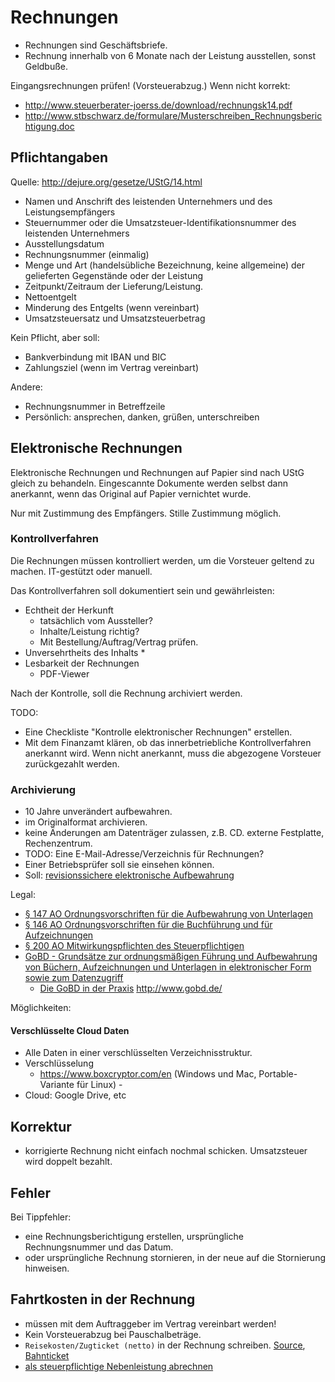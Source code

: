# Rechnungen

* Rechnungen sind Geschäftsbriefe.
* Rechnung innerhalb von 6 Monate nach der Leistung ausstellen, sonst Geldbuße.

Eingangsrechnungen prüfen! (Vorsteuerabzug.) Wenn nicht korrekt:
* http://www.steuerberater-joerss.de/download/rechnungsk14.pdf
* http://www.stbschwarz.de/formulare/Musterschreiben_Rechnungsberichtigung.doc

## Pflichtangaben

Quelle: http://dejure.org/gesetze/UStG/14.html

* Namen und Anschrift des leistenden Unternehmers und des Leistungsempfängers
* Steuernummer oder die Umsatzsteuer-Identifikationsnummer des leistenden Unternehmers
* Ausstellungsdatum
* Rechnungsnummer (einmalig)
* Menge und Art (handelsübliche Bezeichnung, keine allgemeine) der gelieferten Gegenstände oder der Leistung
* Zeitpunkt/Zeitraum der Lieferung/Leistung.
* Nettoentgelt
* Minderung des Entgelts (wenn vereinbart)
* Umsatzsteuersatz und Umsatzsteuerbetrag

Kein Pflicht, aber soll:

* Bankverbindung mit IBAN und BIC
* Zahlungsziel (wenn im Vertrag vereinbart)

Andere:
* Rechnungsnummer in Betreffzeile
* Persönlich: ansprechen, danken, grüßen, unterschreiben

## Elektronische Rechnungen

Elektronische Rechnungen und Rechnungen auf Papier sind nach UStG gleich zu behandeln.
Eingescannte Dokumente werden selbst dann anerkannt, wenn das Original auf Papier vernichtet wurde.

Nur mit Zustimmung des Empfängers. Stille Zustimmung möglich.

### Kontrollverfahren

Die Rechnungen müssen kontrolliert werden, um die Vorsteuer geltend zu machen. IT-gestützt oder manuell.

Das Kontrollverfahren soll dokumentiert sein und gewährleisten:
* Echtheit der Herkunft
    * tatsächlich vom Aussteller?
    * Inhalte/Leistung richtig?
    * Mit Bestellung/Auftrag/Vertrag prüfen.
* Unversehrtheits des Inhalts
    * 
* Lesbarkeit der Rechnungen
    * PDF-Viewer

Nach der Kontrolle, soll die Rechnung archiviert werden.

TODO:

* Eine Checkliste "Kontrolle elektronischer Rechnungen" erstellen.
* Mit dem Finanzamt klären, ob das innerbetriebliche Kontrollverfahren anerkannt wird. Wenn nicht anerkannt, muss die abgezogene Vorsteuer zurückgezahlt werden.

### Archivierung

* 10 Jahre unverändert aufbewahren.
*  im Originalformat archivieren.
* keine Änderungen am Datenträger zulassen, z.B. CD. externe Festplatte, Rechenzentrum. 
* TODO: Eine E-Mail-Adresse/Verzeichnis für Rechnungen?
* Einer Betriebsprüfer soll sie einsehen können.
* Soll: [revisionssichere elektronische Aufbewahrung](https://de.wikipedia.org/wiki/Revisionssicherheit#Merkmale_der_Revisionssicherheit_bei_der_elektronischen_Archivierung)

Legal:

* [§ 147 AO Ordnungsvorschriften für die Aufbewahrung von Unterlagen](http://www.gesetze-im-internet.de/ao_1977/__147.html)
* [§ 146 AO Ordnungsvorschriften für die Buchführung und für Aufzeichnungen](http://www.gesetze-im-internet.de/ao_1977/__146.html)
* [§ 200 AO Mitwirkungspflichten des Steuerpflichtigen](http://www.gesetze-im-internet.de/ao_1977/__200.html)
* [GoBD - Grundsätze zur ordnungsmäßigen Führung und Aufbewahrung von Büchern, 
Aufzeichnungen und Unterlagen in elektronischer Form sowie zum Datenzugriff](http://www.bundesfinanzministerium.de/Content/DE/Downloads/BMF_Schreiben/Weitere_Steuerthemen/Abgabenordnung/Datenzugriff_GDPdU/2014-11-14-GoBD.pdf?__blob=publicationFile&v=1)
    * [Die GoBD in der Praxis](http://www.psp.eu/media/allgemein/GoBD-Leitfaden_Version_1_3_FINAL.pdf) http://www.gobd.de/

Möglichkeiten:

#### Verschlüsselte Cloud Daten

* Alle Daten in einer verschlüsselten Verzeichnisstruktur.
* Verschlüsselung
    * https://www.boxcryptor.com/en (Windows und Mac, Portable-Variante für Linux) - 
* Cloud: Google Drive, etc

## Korrektur

* korrigierte Rechnung nicht einfach nochmal schicken. Umsatzsteuer wird doppelt bezahlt.

## Fehler

Bei Tippfehler:
* eine Rechnungsberichtigung erstellen, ursprüngliche Rechnungsnummer und das Datum.
* oder ursprüngliche Rechnung stornieren, in der neue auf die Stornierung hinweisen.

## Fahrtkosten in der Rechnung

* müssen mit dem Auftraggeber im Vertrag vereinbart werden!
* Kein Vorsteuerabzug bei Pauschalbeträge.
* ``Reisekosten/Zugticket (netto)`` in der Rechnung schreiben. [Source](http://www.iww.de/rvgprof/praxisfaelle/reisekosten-so-weisen-sie-die-umsatzsteuer-richtig-aus-f71322), [Bahnticket](http://www.gutefrage.net/frage/als-freiberufler-bahnticket-in-rechnung-stellen-dann-in-eigene-umsatzsteuererklaerung-aufnehmen)
* [als steuerpflichtige Nebenleistung abrechnen](http://www.spesen-ratgeber.de/spesenabrechnung/)
